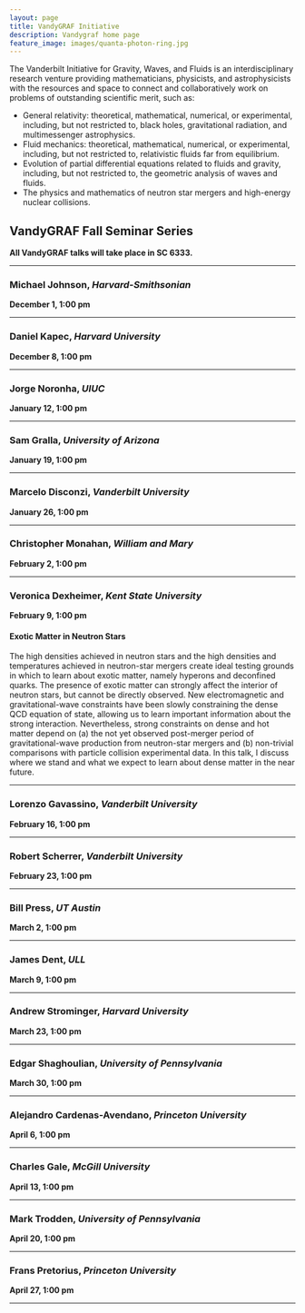 ```yaml
---
layout: page
title: VandyGRAF Initiative 
description: Vandygraf home page 
feature_image: images/quanta-photon-ring.jpg
---
```


 The Vanderbilt Initiative  for Gravity, Waves, and Fluids is an interdisciplinary research venture  providing mathematicians, physicists, and astrophysicists with the resources and space to connect and collaboratively work on problems of outstanding scientific merit, such as:

+ General relativity: theoretical, mathematical, numerical, or experimental, including, but not restricted to, black holes, gravitational radiation, and multimessenger astrophysics.
+ Fluid mechanics: theoretical, mathematical, numerical, or experimental, including, but not restricted to, relativistic fluids far from equilibrium.
+ Evolution of partial differential equations related to fluids and gravity, including, but not restricted to, the geometric analysis of waves and fluids.
+ The physics and mathematics of neutron star mergers and high-energy nuclear collisions.

## VandyGRAF Fall Seminar Series

**All VandyGRAF talks will take place in SC 6333.**

<hr>

### Michael Johnson, *Harvard-Smithsonian*
**December 1, 1:00 pm**

<hr>

### Daniel Kapec, *Harvard University*
**December 8, 1:00 pm**

<hr>

### Jorge Noronha, *UIUC*
**January 12, 1:00 pm**

<hr>

### Sam Gralla, *University of Arizona*
**January 19, 1:00 pm**

<hr>

### Marcelo Disconzi, *Vanderbilt University*
**January 26, 1:00 pm**

<hr>

### Christopher Monahan, *William and Mary*
**February 2, 1:00 pm**

<hr>

### Veronica Dexheimer, *Kent State University*
**February 9, 1:00 pm**

#### Exotic Matter in Neutron Stars

The high densities achieved in neutron stars and the high densities and
temperatures achieved in neutron-star mergers create ideal testing grounds in
which to learn about exotic matter, namely hyperons and deconfined quarks. The
presence of exotic matter can strongly affect the interior of neutron stars,
but cannot be directly observed. New electromagnetic and gravitational-wave
constraints have been slowly constraining the dense QCD equation of state,
allowing us to learn important information about the strong interaction.
Nevertheless, strong constraints on dense and hot matter depend on (a) the not
yet observed post-merger period of gravitational-wave production from
neutron-star mergers and (b) non-trivial comparisons with particle collision
experimental data. In this talk, I discuss where we stand and what we expect to
learn about dense matter in the near future.

<hr>

### Lorenzo Gavassino, *Vanderbilt University*
**February 16, 1:00 pm**

<hr>

### Robert Scherrer, *Vanderbilt University*
**February 23, 1:00 pm**

<hr>

### Bill Press, *UT Austin*
**March 2, 1:00 pm**

<hr>

### James Dent, *ULL*
**March 9, 1:00 pm**

<hr>

### Andrew Strominger, *Harvard University*
**March 23, 1:00 pm**

<hr>

### Edgar Shaghoulian, *University of Pennsylvania*
**March 30, 1:00 pm**

<hr>

### Alejandro Cardenas-Avendano, *Princeton University*
**April 6, 1:00 pm**

<hr>

### Charles Gale, *McGill University*
**April 13, 1:00 pm**

<hr>

### Mark Trodden, *University of Pennsylvania*
**April 20, 1:00 pm**

<hr>

### Frans Pretorius, *Princeton University*
**April 27, 1:00 pm**

<hr>
